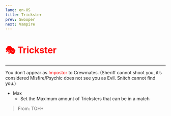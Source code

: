 ```yaml
---
lang: en-US
title: Trickster
prev: Swooper
next: Vampire
---
```


# <font color="red">🎭 Trickster</font> <Badge text="Concealing" type="tip" vertical="middle"/>
---

You don’t appear as <font color=red>Impostor</font> to Crewmates. (Sheriff cannot shoot you, it’s considered Misfire/Psychic does not see you as Evil. Snitch cannot find you.)
* Max
  * Set the Maximum amount of Tricksters that can be in a match

> From: TOH+